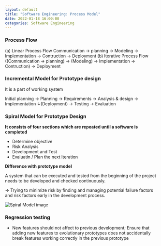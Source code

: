 ```yaml
---
layout: default
title: "Software Engineering: Process Model"
date: 2022-01-18 16:00:00
categories: Software Engineering
---
```


### Process Flow

(a) Linear Process Flow
Communication &rarr; planning &rarr; Modeling &rarr; Implementation &rarr; Contruction &rarr; Deployment
(b) Iterative Process Flow
((Communication &rarr; planning) &rarr; (Modeling) &rarr; Implementation &rarr; Contruction) &rarr; Deployment

### Incremental Model for Prototype design

It is a part of working system

Initial planning &rarr; Planning &rarr; Requirements &rarr; Analysis & design &rarr; Implementation &darr;(Deployment) &rarr; Testing &rarr; Evaluation

### Spiral Model for Prototype Design

<b>It consists of four sections which are repeated until a software is completed</b>

- Determine objective
- Risk Analysis
- Development and Test
- Evaluatin / Plan the next Iteration

<b>Difference with prototype model</b>

A system that can be executed and tested from the beginning of the project needs to be developed and checked continuously.

→ Trying to minimize risk by finding and managing potential failure factors and risk factors early in the development process.

![Spiral Model image](https://mblogthumb-phinf.pstatic.net/20140218_259/seilius_1392697072484Bg2UG_PNG/SpiralModel.png?type=w2 "Spiral Model image")

### Regression testing

- New features should not affect to previous development; Ensure that adding new features to evolutionary prototypes does not accidentally break features working correctly in the previous prototype
